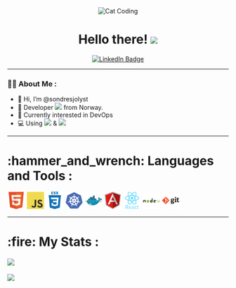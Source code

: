 <div align="center">
  <img src="https://media.giphy.com/media/3oKIPnAiaMCws8nOsE/giphy.gif" width="100px" alt="Cat Coding"/>
  <h1>
    Hello there!
  <img src="https://media.giphy.com/media/hvRJCLFzcasrR4ia7z/giphy.gif" width="30px"/>
  </h1>
  <div id="badges">
    <a href="https://www.linkedin.com/in/sondre-sj%C3%B8lyst-655846164/">
      <img src="https://img.shields.io/badge/LinkedIn-0077B5?style=for-the-badge&logo=linkedin&logoColor=white" alt="LinkedIn Badge"/>
    </a>
  </div>
</div>

---

### 👨‍💻 About Me :

- 👋 Hi, I’m @sondresjolyst
- 🔭 Developer <img src="https://media.giphy.com/media/WUlplcMpOCEmTGBtBW/giphy.gif" width="30"> from Norway.
- 👀 Currently interested in DevOps
- 💻 Using <img src="https://img.shields.io/badge/Windows-0078D6?style=for-the-badge&logo=windows&logoColor=white" width="60px"/> & <img src="https://img.shields.io/badge/Ubuntu-E95420?style=for-the-badge&logo=ubuntu&logoColor=white" width="60px"/>

---

<div>
  <h1> :hammer_and_wrench: Languages and Tools : </h1>
  <img src="https://github.com/devicons/devicon/blob/master/icons/html5/html5-original.svg" title="HTML5" alt="HTML" width="40" height="40"/>
  <img src="https://github.com/devicons/devicon/blob/master/icons/javascript/javascript-original.svg" title="JavaScript" alt="JavaScript" width="40" height="40"/>
  <img src="https://github.com/devicons/devicon/blob/master/icons/css3/css3-plain-wordmark.svg"  title="CSS3" alt="CSS" width="40" height="40"/>
  <img src="https://github.com/devicons/devicon/blob/master/icons/kubernetes/kubernetes-plain.svg" title="Kubernetes" alt="Kubernetes" width="40" height="40"/>
  <img src="https://github.com/devicons/devicon/blob/master/icons/docker/docker-original.svg" title="Docker" alt="Docker" width="40" height="40"/>
  <img src="https://github.com/devicons/devicon/blob/master/icons/angularjs/angularjs-original.svg" title="Angular" alt="Angular" width="40" height="40"/>
  <img src="https://github.com/devicons/devicon/blob/master/icons/react/react-original-wordmark.svg" title="React" alt="React" width="40" height="40"/>
  <img src="https://github.com/devicons/devicon/blob/master/icons/nodejs/nodejs-original-wordmark.svg" title="NodeJS" alt="NodeJS" width="40" height="40"/>
  <img src="https://github.com/devicons/devicon/blob/master/icons/git/git-original-wordmark.svg" title="Git" **alt="Git" width="40" height="40"/>
</div>

---

<div>
  <h1>:fire: My Stats :</h1>
  <a href="https://git.io/streak-stats">
   <img align="center" src="http://github-readme-streak-stats.herokuapp.com?user=sondresjolyst&theme=dark&background=000000" />
  </a>
    <br>
    <br>
  <a href="https://github.com/anuraghazra/github-readme-stats">
   <img align="center" src="https://github-readme-stats.vercel.app/api?username=sondresjolyst&theme=dark&show_icons=true&count_private=true" />
  </a>
</div>
  <!--
**sondresjolyst/sondresjolyst** is a ✨ _special_ ✨ repository because its `README.md` (this file) appears on your GitHub profile.

Here are some ideas to get you started:

- 🔭 I’m currently working on ...
- 🌱 I’m currently learning ...
- 👯 I’m looking to collaborate on ...
- 🤔 I’m looking for help with ...
- 💬 Ask me about ...

- 😄 Pronouns: ...
- ⚡ Fun fact: ...
-->
